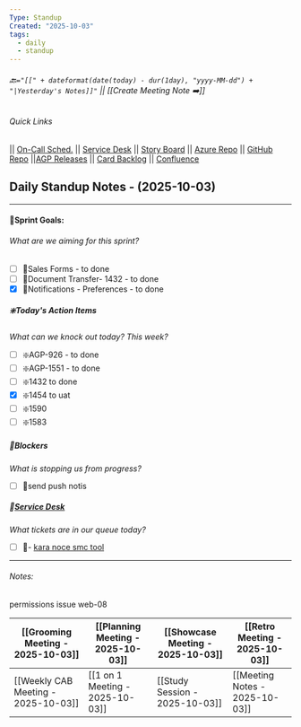 ```yaml
---
Type: Standup
Created: "2025-10-03"
tags:
  - daily
  - standup
---
```

###### 🔙`="[[" + dateformat(date(today) - dur(1day), "yyyy-MM-dd") + "|Yesterday's Notes]]"` || [[Create Meeting Note ➡️]] 
###### Quick Links
|| [On-Call Sched.](https://itkcl.atlassian.net/jira/ops/who-is-on-call) 
|| [Service Desk](https://itkcl.atlassian.net/jira/servicedesk/projects/ITS/queues/custom/220) 
|| [Story Board](https://itkcl.atlassian.net/jira/software/c/projects/AGP/boards/86) 
|| [Azure Repo](https://devops.kclife.net/Applications) 
|| [GitHub Repo](https://github.com/kclife-it)
||[AGP Releases](https://itkcl.atlassian.net/projects/AGP?selectedItem=com.atlassian.jira.jira-projects-plugin%3Arelease-page) 
|| [Card Backlog](https://itkcl.atlassian.net/jira/software/c/projects/AGP/boards/86/backlog) 
|| [Confluence](https://itkcl.atlassian.net/wiki/home) 

## Daily Standup Notes - (2025-10-03)
---
#### 🔁Sprint Goals: 
###### *What are we aiming for this sprint?* 
- [ ] 🔁Sales Forms - to done
- [ ] 🔁Document Transfer- 1432 - to done
- [x] 🔁Notifications - Preferences - to done

##### ❇️Today's Action Items
*What can we knock out today? This week?*
- [ ] ❇️AGP-926 - to done
- [ ] ❇️AGP-1551 - to done
- [ ] ❇️1432 to done
- [x] ❇️1454 to uat
- [ ] ❇️1590
- [ ] ❇️1583
##### 🚫Blockers
*What is stopping us from progress?*
- [ ] 🚫send push notis 

##### 🎫[Service Desk](https://itkcl.atlassian.net/jira/software/c/projects/AGP/boards/86)
*What tickets are in our queue today?*
- [ ] 🎫- [kara noce smc tool](https://itkcl.atlassian.net/jira/servicedesk/projects/ITS/queues/custom/220/ITS-28599)

---
###### Notes:
permissions issue web-08




| [[Grooming Meeting - 2025-10-03]]   | [[Planning Meeting - 2025-10-03]] | [[Showcase Meeting - 2025-10-03]] | [[Retro Meeting - 2025-10-03]] |
| --------------------------------- | ------------------------------- | ------------------------------- | ---------------------------- |
| [[Weekly CAB Meeting - 2025-10-03]] | [[1 on 1 Meeting - 2025-10-03]]   | [[Study Session - 2025-10-03]]    | [[Meeting Notes - 2025-10-03]] |